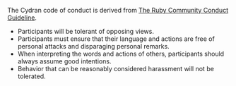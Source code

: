 The Cydran code of conduct is derived from [The Ruby Community Conduct Guideline](https://www.ruby-lang.org/en/conduct/).

- Participants will be tolerant of opposing views.
- Participants must ensure that their language and actions are free of personal attacks and disparaging personal remarks.
- When interpreting the words and actions of others, participants should always assume good intentions.
- Behavior that can be reasonably considered harassment will not be tolerated.